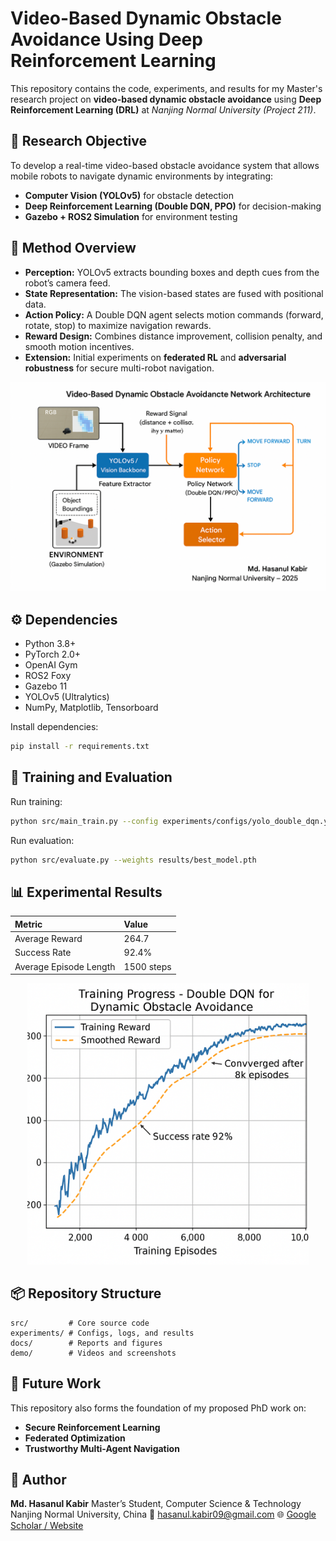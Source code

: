# Video-Based Dynamic Obstacle Avoidance Using Deep Reinforcement Learning

This repository contains the code, experiments, and results for my Master's research project on **video-based dynamic obstacle avoidance** using **Deep Reinforcement Learning (DRL)** at *Nanjing Normal University (Project 211)*.

## 🎯 Research Objective
To develop a real-time video-based obstacle avoidance system that allows mobile robots to navigate dynamic environments by integrating:
- **Computer Vision (YOLOv5)** for obstacle detection
- **Deep Reinforcement Learning (Double DQN, PPO)** for decision-making
- **Gazebo + ROS2 Simulation** for environment testing

## 🧠 Method Overview
- **Perception:** YOLOv5 extracts bounding boxes and depth cues from the robot’s camera feed.
- **State Representation:** The vision-based states are fused with positional data.
- **Action Policy:** A Double DQN agent selects motion commands (forward, rotate, stop) to maximize navigation rewards.
- **Reward Design:** Combines distance improvement, collision penalty, and smooth motion incentives.
- **Extension:** Initial experiments on **federated RL** and **adversarial robustness** for secure multi-robot navigation.

<p align="center">
  <img src="docs/network_architecture.png" width="600">
</p>

## ⚙️ Dependencies
- Python 3.8+
- PyTorch 2.0+
- OpenAI Gym
- ROS2 Foxy
- Gazebo 11
- YOLOv5 (Ultralytics)
- NumPy, Matplotlib, Tensorboard

Install dependencies:
```bash
pip install -r requirements.txt
````

## 🚀 Training and Evaluation

Run training:

```bash
python src/main_train.py --config experiments/configs/yolo_double_dqn.yaml
```

Run evaluation:

```bash
python src/evaluate.py --weights results/best_model.pth
```

## 📊 Experimental Results

| Metric                 | Value      |
| :--------------------- | :--------- |
| Average Reward         | 264.7      |
| Success Rate           | 92.4%      |
| Average Episode Length | 1500 steps |

<p align="center">
  <img src="experiments/logs/run_2025_01/rewards_curve.png" width="450">
</p>

## 📦 Repository Structure

```
src/         # Core source code
experiments/ # Configs, logs, and results
docs/        # Reports and figures
demo/        # Videos and screenshots
```

## 🧩 Future Work

This repository also forms the foundation of my proposed PhD work on:

* **Secure Reinforcement Learning**
* **Federated Optimization**
* **Trustworthy Multi-Agent Navigation**

## 👤 Author

**Md. Hasanul Kabir**
Master’s Student, Computer Science & Technology
Nanjing Normal University, China
📧 [hasanul.kabir09@gmail.com](mailto:hasanul.kabir09@gmail.com)
🌐 [Google Scholar / Website](https://sites.google.com/view/md-hasanul-kabir)
